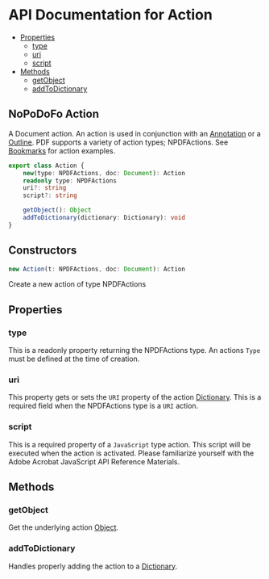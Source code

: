 # API Documentation for Action

* [Properties](#properties)
  * [type](#type)
  * [uri](#uri)
  * [script](#script)
* [Methods](#methods)
  * [getObject](#getobject)
  * [addToDictionary](#addtodictionary)

## NoPoDoFo Action

A Document action. An action is used in conjunction with an [Annotation](./annotations.md) or a [Outline](./outline.md). PDF supports a variety
of action types; NPDFActions. See [Bookmarks](./cookbook/bookmark.md) for action examples.

```typescript
export class Action {
    new(type: NPDFActions, doc: Document): Action
    readonly type: NPDFActions
    uri?: string
    script?: string

    getObject(): Object
    addToDictionary(dictionary: Dictionary): void
}
```

## Constructors

```typescript
new Action(t: NPDFActions, doc: Document): Action
```
Create a new action of type NPDFActions

## Properties

### type
This is a readonly property returning the NPDFActions type. An actions `Type` must be defined at the time of creation.

### uri
This property gets or sets the `URI` property of the action [Dictionary](./dictionary.md). This is a required field when the NPDFActions type is
a `URI` action. 

### script
This is a required property of a `JavaScript` type action. This script will be executed when the action is activated. Please familiarize yourself with the Adobe Acrobat JavaScript API Reference  Materials.

## Methods

### getObject
Get the underlying action [Object](./object.md).

### addToDictionary
Handles properly adding the action to a [Dictionary](./dictionary.md).
